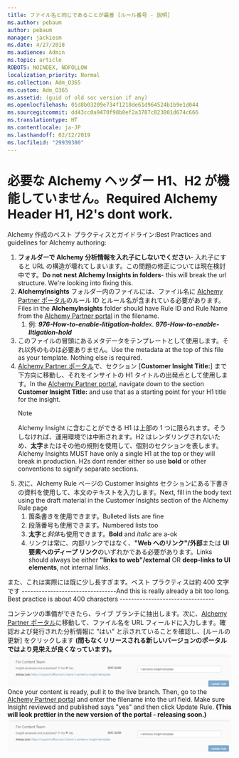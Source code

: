 ```yaml
---
title: ファイル名と同じであることが最善 [ルール番号 - 説明]
ms.author: pebaum
author: pebaum
manager: jackiesm
ms.date: 4/27/2018
ms.audience: Admin
ms.topic: article
ROBOTS: NOINDEX, NOFOLLOW
localization_priority: Normal
ms.collection: Adm_O365
ms.custom: Adm_O365
ms.assetid: (guid of old soc version if any)
ms.openlocfilehash: 01d8b03209e734f1218de61d964524b1b9e1d044
ms.sourcegitcommit: dd43cc0a9470f98b8ef2a3787c823801d674c666
ms.translationtype: HT
ms.contentlocale: ja-JP
ms.lasthandoff: 02/12/2019
ms.locfileid: "29939300"
---
```

# <a name="required-alchemy-header-h1-h2s-dont-work"></a><span data-ttu-id="2425a-102">必要な Alchemy ヘッダー H1、H2 が機能していません。</span><span class="sxs-lookup"><span data-stu-id="2425a-102">Required Alchemy Header H1, H2's dont work.</span></span>
<span data-ttu-id="2425a-103">Alchemy 作成のベスト プラクティスとガイドライン:</span><span class="sxs-lookup"><span data-stu-id="2425a-103">Best Practices and guidelines for Alchemy authoring:</span></span>

1. <span data-ttu-id="2425a-p101">**フォルダーで Alchemy 分析情報を入れ子にしないでください**- 入れ子にすると URL の構造が壊れてしまいます。この問題の修正については現在検討中です。</span><span class="sxs-lookup"><span data-stu-id="2425a-p101">**Do not nest Alchemy Insights in folders**- this will break the url structure. We're looking into fixing this.</span></span>
1. <span data-ttu-id="2425a-106">**AlchemyInsights** フォルダー内のファイルには、ファイル名に [Alchemy Partner ポータル](https://alchemyportal.azurewebsites.net)のルール ID とルール名が含まれている必要があります。</span><span class="sxs-lookup"><span data-stu-id="2425a-106">Files in the **AlchemyInsights** folder should have Rule ID and Rule Name from the [Alchemy Partner portal](https://alchemyportal.azurewebsites.net) in the filename.</span></span>
    1. <span data-ttu-id="2425a-p102">例: ***976-How-to-enable-litigation-hold***</span><span class="sxs-lookup"><span data-stu-id="2425a-p102">ex. ***976-How-to-enable-litigation-hold***</span></span>
1. <span data-ttu-id="2425a-p103">このファイルの冒頭にあるメタデータをテンプレートとして使用します。それ以外のものは必要ありません。</span><span class="sxs-lookup"><span data-stu-id="2425a-p103">Use the metadata at the top of this file as your template. Nothing else is required.</span></span>
1. <span data-ttu-id="2425a-111">[Alchemy Partner ポータル](https://alchemyportal.azurewebsites.net)で、セクション [**Customer Insight Title:**] まで下方向に移動し、それをインサイトの H1 タイトルの出発点として使用します。</span><span class="sxs-lookup"><span data-stu-id="2425a-111">In the [Alchemy Partner portal](https://alchemyportal.azurewebsites.net), navigate down to the section **Customer Insight Title:** and use that as a starting point for your H1 title for the insight.</span></span> 
    > [!NOTE]
    > <span data-ttu-id="2425a-p104">Alchemy Insight に含むことができる H1 は上部の 1 つに限られます。そうしなければ、運用環境では中断されます。H2 はレンダリングされないため、**太字**またはその他の規則を使用して、個別のセクションを表します。</span><span class="sxs-lookup"><span data-stu-id="2425a-p104">Alchemy Insights MUST have only a single H1 at the top or they will break in production. H2s dont render either so use **bold** or other conventions to signify separate sections.</span></span>
1. <span data-ttu-id="2425a-114">次に、Alchemy Rule ページの Customer Insights セクションにある下書きの資料を使用して、本文のテキストを入力します。</span><span class="sxs-lookup"><span data-stu-id="2425a-114">Next, fill in the body text using the draft material in the Customer Insights section of the Alchemy Rule page</span></span>
    1. <span data-ttu-id="2425a-115">箇条書きを使用できます。</span><span class="sxs-lookup"><span data-stu-id="2425a-115">Bulleted lists are fine</span></span>
    1. <span data-ttu-id="2425a-116">段落番号も使用できます。</span><span class="sxs-lookup"><span data-stu-id="2425a-116">Numbered lists too</span></span>
    1. <span data-ttu-id="2425a-117">**太字**と*斜体*も使用できます。</span><span class="sxs-lookup"><span data-stu-id="2425a-117">**Bold** and *italic* are a-ok</span></span>
    1. <span data-ttu-id="2425a-118">リンクは常に、内部リンクではなく、**"Web へのリンク"/外部**または **UI 要素へのディープ リンク**のいずれかである必要があります。</span><span class="sxs-lookup"><span data-stu-id="2425a-118">Links should always be either **"links to web"/external** OR **deep-links to UI elements**, not internal links.</span></span>

<span data-ttu-id="2425a-p105">また、これは実際には既に少し長すぎます。ベスト プラクティスは約 400 文字です ---------------------------------</span><span class="sxs-lookup"><span data-stu-id="2425a-p105">And this is really already a bit too long. Best practice is about 400 characters ---------------------------------</span></span>

<span data-ttu-id="2425a-p106">コンテンツの準備ができたら、ライブ ブランチに抽出します。次に、[Alchemy Partner ポータル](https://alchemyportal.azurewebsites.net)に移動して、ファイル名を URL フィールドに入力します。確認および発行された分析情報に "はい" と示されていることを確認し、[ルールの更新] をクリックします **(間もなくリリースされる新しいバージョンのポータルではより見栄えが良くなっています)。**
![URL フィールド](media/for-content-team.PNG)</span><span class="sxs-lookup"><span data-stu-id="2425a-p106">Once your content is ready, pull it to the live branch. Then, go to the [Alchemy Partner portal](https://alchemyportal.azurewebsites.net) and enter the filename into the url field. Make sure Insight reviewed and published says "yes" and then click Update Rule. **(This will look prettier in the new version of the portal - releasing soon.)**
![url field](media/for-content-team.PNG)</span></span>

